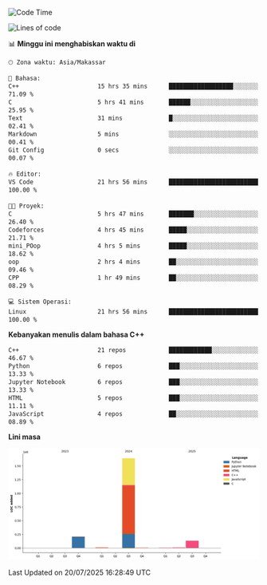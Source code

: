 <!--START_SECTION:waka-->
![Code Time](http://img.shields.io/badge/Code%20Time-358%20hrs%2035%20mins-blue)

![Lines of code](https://img.shields.io/badge/Sejak%20Hello%20World%20aku%20telah%20menulis-2.0%20million%20baris%20kode-blue)

📊 **Minggu ini menghabiskan waktu di** 

```text
🕑︎ Zona waktu: Asia/Makassar

💬 Bahasa: 
C++                      15 hrs 35 mins      ██████████████████░░░░░░░   71.09 % 
C                        5 hrs 41 mins       ██████░░░░░░░░░░░░░░░░░░░   25.95 % 
Text                     31 mins             █░░░░░░░░░░░░░░░░░░░░░░░░   02.41 % 
Markdown                 5 mins              ░░░░░░░░░░░░░░░░░░░░░░░░░   00.41 % 
Git Config               0 secs              ░░░░░░░░░░░░░░░░░░░░░░░░░   00.07 % 

🔥 Editor: 
VS Code                  21 hrs 56 mins      █████████████████████████   100.00 % 

🐱‍💻 Proyek: 
C                        5 hrs 47 mins       ███████░░░░░░░░░░░░░░░░░░   26.40 % 
Codeforces               4 hrs 45 mins       █████░░░░░░░░░░░░░░░░░░░░   21.71 % 
mini_POop                4 hrs 5 mins        █████░░░░░░░░░░░░░░░░░░░░   18.62 % 
oop                      2 hrs 4 mins        ██░░░░░░░░░░░░░░░░░░░░░░░   09.46 % 
CPP                      1 hr 49 mins        ██░░░░░░░░░░░░░░░░░░░░░░░   08.29 % 

💻 Sistem Operasi: 
Linux                    21 hrs 56 mins      █████████████████████████   100.00 % 
```

**Kebanyakan menulis dalam bahasa C++** 

```text
C++                      21 repos            ████████████░░░░░░░░░░░░░   46.67 % 
Python                   6 repos             ███░░░░░░░░░░░░░░░░░░░░░░   13.33 % 
Jupyter Notebook         6 repos             ███░░░░░░░░░░░░░░░░░░░░░░   13.33 % 
HTML                     5 repos             ███░░░░░░░░░░░░░░░░░░░░░░   11.11 % 
JavaScript               4 repos             ██░░░░░░░░░░░░░░░░░░░░░░░   08.89 % 
```



**Lini masa**

![Lines of Code chart](https://raw.githubusercontent.com/yusuf601/yusuf601/main/assets/bar_graph.png)


 Last Updated on 20/07/2025 16:28:49 UTC
<!--END_SECTION:waka-->

